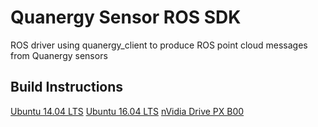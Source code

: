 # Quanergy Sensor ROS SDK
ROS driver using quanergy_client to produce ROS point cloud messages from Quanergy sensors

## Build Instructions
[Ubuntu 14.04 LTS](readme/ubuntu1404.md)
[Ubuntu 16.04 LTS](readme/ubuntu1604.md)
[nVidia Drive PX B00](readme/NVidiaDrivePX.md)
